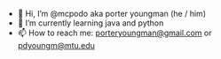 - 👋 Hi, I’m @mcpodo aka porter youngman
(he / him)
- 🌱 I’m currently learning java and python
- 📫 How to reach me: porteryoungman@gmail.com or pdyoungm@mtu.edu
